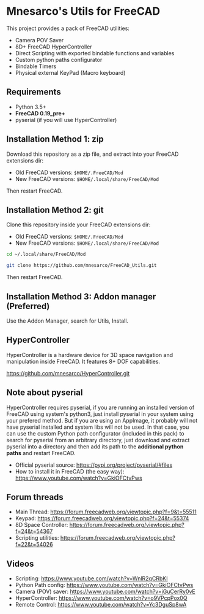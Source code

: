# Mnesarco's Utils for **FreeCAD**

This project provides a pack of FreeCAD utilities:

* Camera POV Saver
* 8D+ FreeCAD HyperController
* Direct Scripting with exported bindable functions and variables
* Custom python paths configurator
* Bindable Timers
* Physical external KeyPad (Macro keyboard)


## Requirements

* Python 3.5+
* **FreeCAD 0.19_pre+**
* pyserial (if you will use HyperController)

## Installation Method 1: zip

Download this repository as a zip file, and extract into your FreeCAD extensions dir:

* Old FreeCAD versions: `$HOME/.FreeCAD/Mod`
* New FreeCAD versions: `$HOME/.local/share/FreeCAD/Mod`

Then restart FreeCAD.


## Installation Method 2: git

Clone this repository inside your FreeCAD extensions dir:

* Old FreeCAD versions: `$HOME/.FreeCAD/Mod`
* New FreeCAD versions: `$HOME/.local/share/FreeCAD/Mod`

```bash
cd ~/.local/share/FreeCAD/Mod

git clone https://github.com/mnesarco/FreeCAD_Utils.git

``` 

Then restart FreeCAD.

## Installation Method 3: Addon manager (Preferred)

Use the Addon Manager, search for Utils, Install.

## HyperController

HyperController is a hardware device for 3D space navigation and
manipulation inside FreeCAD. It features 8+ DOF capabilities.

https://github.com/mnesarco/HyperController.git


## Note about pyserial

HyperController requires pyserial, if you are running an installed version of FreeCAD using system's python3, just install pyserial in your system using your prefered method. But if you are using an AppImage, it probably will not have pyserial installed and system libs will not be used. In that case, you can use the custom Python path configurator (included in this pack) to search for pyserial from an arbitrary directory, just download and extract pyserial into a directory and then add its path to the **additional python paths** and restart FreeCAD.

* Official pyserial source: https://pypi.org/project/pyserial/#files
* How to install it in FreeCAD (the easy way): https://www.youtube.com/watch?v=GkiOFCtvPws

## Forum threads

* Main Thread: https://forum.freecadweb.org/viewtopic.php?f=9&t=55511
* Keypad: https://forum.freecadweb.org/viewtopic.php?f=24&t=55374
* 8D Space Controller: https://forum.freecadweb.org/viewtopic.php?f=24&t=54367
* Scripting utilities: https://forum.freecadweb.org/viewtopic.php?f=22&t=54026

## Videos

* Scripting: https://www.youtube.com/watch?v=WnlR2qCRbKI
* Python Path config: https://www.youtube.com/watch?v=GkiOFCtvPws
* Camera (POV) saver: https://www.youtube.com/watch?v=iGuCerRy0vE
* HyperController: https://www.youtube.com/watch?v=o9VPcpPox0Q
* Remote Control: https://www.youtube.com/watch?v=Yc3DguSp8wA

